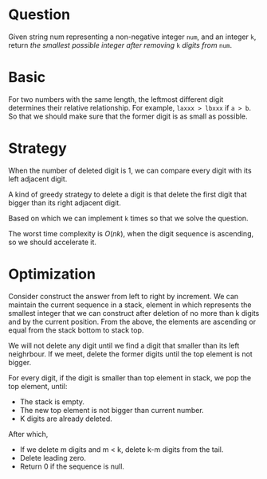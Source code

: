 # Question

Given string num representing a non-negative integer `num`, and an integer `k`, return *the smallest possible integer after removing* `k` *digits from* `num`.

# Basic

For two numbers with the same length, the leftmost different digit determines their relative relationship. For example, `laxxx > lbxxx` if `a > b`. So that we should make sure that the former digit is as small as possible.

# Strategy

When the number of deleted digit is 1, we can compare every digit with its left adjacent  digit.

A kind of greedy strategy to delete a digit is that delete the first digit that bigger than its right adjacent digit.

Based on which we can implement `k` times so that we solve the question.

The worst time complexity is $O(nk)$, when the digit sequence is ascending, so we should accelerate it.

# Optimization

Consider construct the answer from left to right by increment. We can maintain the current sequence in a stack, element in which represents the smallest integer that we can construct after deletion of no more than k digits and by the current position. From the above, the elements are ascending or equal from the stack bottom to stack top.

We will not delete any digit until we find a digit that smaller than its left neighrbour. If we meet, delete the former digits until the top element is not bigger.

For every digit, if the digit is smaller than top element in stack, we pop the top element, until:

- The stack is empty.
- The new top element is not bigger than current number.
- K digits are already deleted.

After which,

- If we delete m digits and m < k, delete k-m digits from the tail.
- Delete leading zero.
- Return 0 if the sequence is null.